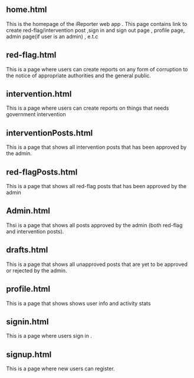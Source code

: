 home.html
-----------------------------------------------------------------------------------------------------------------------------------------
This is the homepage of the iReporter web app . This page contains link to create red-flag/intervention post ,sign in and sign out page , profile page, admin page(if user is an admin) , e.t.c


red-flag.html
-----------------------------------------------------------------------------------------------------------------------------------------
This is a page where users can create reports on any form of corruption to the notice of appropriate authorities and the general public.



intervention.html
----------------------------------------------------------------------------------------------------------------------------------------
This is a page where users can create reports on things that needs government intervention


interventionPosts.html
----------------------------------------------------------------------------------------------------------------------------------------
This is a page that shows all intervention posts that has been approved by the admin.



red-flagPosts.html
----------------------------------------------------------------------------------------------------------------------------------------
This is a page that shows all red-flag posts that has been approved by the admin



Admin.html
----------------------------------------------------------------------------------------------------------------------------------------
Thsi is a page that shows all posts approved by the admin (both red-flag and intervention posts).



drafts.html
----------------------------------------------------------------------------------------------------------------------------------------
This is a page that shows all unapproved posts that are yet to be approved or rejected by the admin.



profile.html
-------------------------------------------------------------------------------------------------------------------------------------
This is a page that shows shows user info and activity stats



signin.html
------------------------------------------------------------------------------------------------------------------------------
This is a page where users sign in .



signup.html
-----------------------------------------------------------------------------------------------------------------------
This is a page where new users can register.

